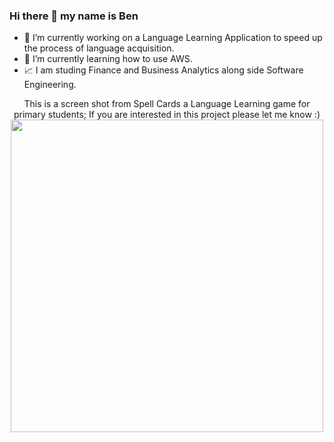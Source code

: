 ### Hi there 👋 my name is Ben

- 🔭 I’m currently working on a Language Learning Application to speed up the process of language acquisition. 
- 🌱 I’m currently learning how to use AWS.
- 📈 I am studing Finance and Business Analytics along side Software Engineering.
<p align="center">
This is a screen shot from Spell Cards a Language Learning game for primary students; If you are interested in this project please let me know :)  
<img src="https://user-images.githubusercontent.com/62419637/114784620-9a73bf00-9dcf-11eb-88ec-79f83bc1ed9f.jpg" width=500/>
</p>

